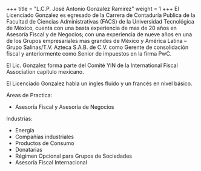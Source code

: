 +++
title = "L.C.P. José Antonio Gonzalez Ramirez"
weight = 1
+++
El Licenciado Gonzalez es egresado de la Carrera de Contaduría
Publica de la Facultad de Ciencias Administrativas (FACS) de la
Universidad Tecnológica de México, cuenta con una basta
experiencia de mas de 20 años en Asesoría Fiscal y de Negocios;
con una experiencia de nueve años en una de los Grupos
empresariales mas grandes de México y América Latina – Grupo
Salinas/T.V. Azteca S.A.B. de C.V. como Gerente de consolidación
fiscal y anteriormente como Senior de impuestos en la firma PwC.

El Lic. Gonzalez forma parte del Comité YIN de la International
Fiscal Association capitulo mexicano.

El Licenciado Gonzalez habla un ingles fluido y un francés en nivel
básico.

Áreas de Practica:

* Asesoría Fiscal y Asesoría de Negocios

Industrias:

* Energía
* Compañías industriales
* Productos de Consumo
* Donatarias
* Régimen Opcional para Grupos de Sociedades
* Asesoría Fiscal Internacional